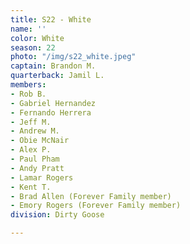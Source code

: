```yaml
---
title: S22 - White
name: ''
color: White
season: 22
photo: "/img/s22_white.jpeg"
captain: Brandon M.
quarterback: Jamil L.
members:
- Rob B.
- Gabriel Hernandez
- Fernando Herrera
- Jeff M.
- Andrew M.
- Obie McNair
- Alex P.
- Paul Pham
- Andy Pratt
- Lamar Rogers
- Kent T.
- Brad Allen (Forever Family member)
- Emory Rogers (Forever Family member)
division: Dirty Goose

---
```

